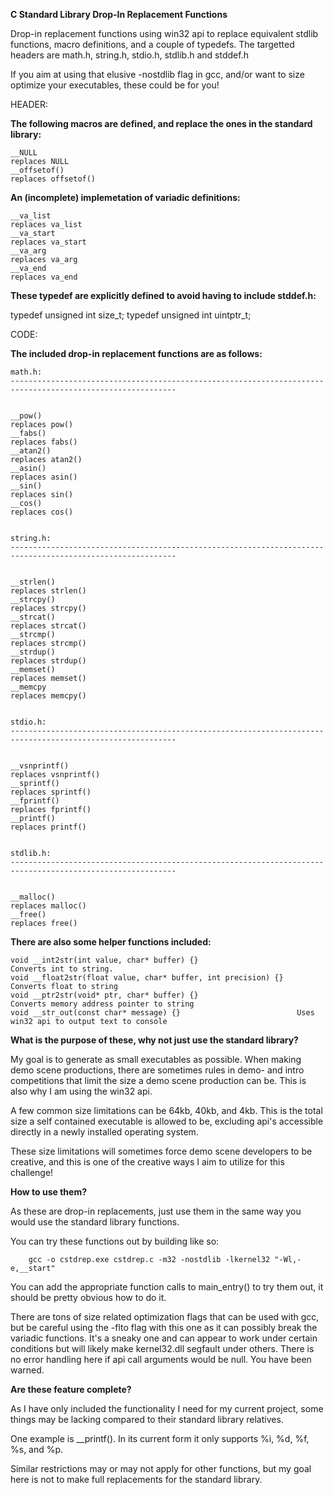 **C Standard Library Drop-In Replacement Functions**

Drop-in replacement functions using win32 api to replace equivalent stdlib functions, macro definitions, and a couple of typedefs. The targetted headers are math.h, string.h, stdio.h, stdlib.h and stddef.h

If you aim at using that elusive -nostdlib flag in gcc, and/or want to size optimize your executables, these could be for you!


HEADER:



**The following macros are defined, and replace the ones in the standard library:**



    __NULL                                                          replaces NULL
    __offsetof()                                                    replaces offsetof()



**An (incomplete) implemetation of variadic definitions:**



    __va_list                                                       replaces va_list
    __va_start                                                      replaces va_start
    __va_arg                                                        replaces va_arg
    __va_end                                                        replaces va_end



**These typedef are explicitly defined to avoid having to include stddef.h:**



typedef unsigned int size_t;
typedef unsigned int uintptr_t;


CODE:



**The included drop-in replacement functions are as follows:**



    math.h:
    -----------------------------------------------------------------------------------------------------------


    __pow()                                                         replaces pow()
    __fabs()                                                        replaces fabs()
    __atan2()                                                       replaces atan2()
    __asin()                                                        replaces asin()
    __sin()                                                         replaces sin()
    __cos()                                                         replaces cos()


    string.h:
    -----------------------------------------------------------------------------------------------------------


    __strlen()                                                      replaces strlen()
    __strcpy()                                                      replaces strcpy()
    __strcat()                                                      replaces strcat()
    __strcmp()                                                      replaces strcmp()
    __strdup()                                                      replaces strdup()
    __memset()                                                      replaces memset()
    __memcpy                                                        replaces memcpy()


    stdio.h:
    -----------------------------------------------------------------------------------------------------------


    __vsnprintf()                                                   replaces vsnprintf()
    __sprintf()                                                     replaces sprintf()
    __fprintf()                                                     replaces fprintf()
    __printf()                                                      replaces printf()


    stdlib.h:
    -----------------------------------------------------------------------------------------------------------


    __malloc()                                                      replaces malloc()
    __free()                                                        replaces free()



**There are also some helper functions included:**



    void __int2str(int value, char* buffer) {}                      Converts int to string.
    void __float2str(float value, char* buffer, int precision) {}   Converts float to string
    void __ptr2str(void* ptr, char* buffer) {}                      Converts memory address pointer to string
    void __str_out(const char* message) {}                          Uses win32 api to output text to console



**What is the purpose of these, why not just use the standard library?**



My goal is to generate as small executables as possible. When making demo scene productions, there are sometimes rules in demo- and intro competitions that limit the size a demo scene production can be. This is also why I am using the win32 api.

A few common size limitations can be 64kb, 40kb, and 4kb. This is the total size a self contained executable is allowed to be, excluding api's accessible directly in a newly installed operating system.

These size limitations will sometimes force demo scene developers to be creative, and this is one of the creative ways I aim to utilize for this challenge!



**How to use them?**



As these are drop-in replacements, just use them in the same way you would use the standard library functions.

You can try these functions out by building like so:

        gcc -o cstdrep.exe cstdrep.c -m32 -nostdlib -lkernel32 "-Wl,-e,__start"

You can add the appropriate function calls to main_entry() to try them out, it should be pretty obvious how to do it.

There are tons of size related optimization flags that can be used with gcc, but be careful using the -flto flag with this one as it can possibly break the variadic functions. It's a sneaky one and can appear to work under certain conditions but will likely make kernel32.dll segfault under others. There is no error handling here if api call arguments would be null. You have been warned.



**Are these feature complete?**



As I have only included the functionality I need for my current project, some things may be lacking compared to their standard library relatives.

One example is __printf(). In its current form it only supports %i, %d, %f, %s, and %p.

Similar restrictions may or may not apply for other functions, but my goal here is not to make full replacements for the standard library.
